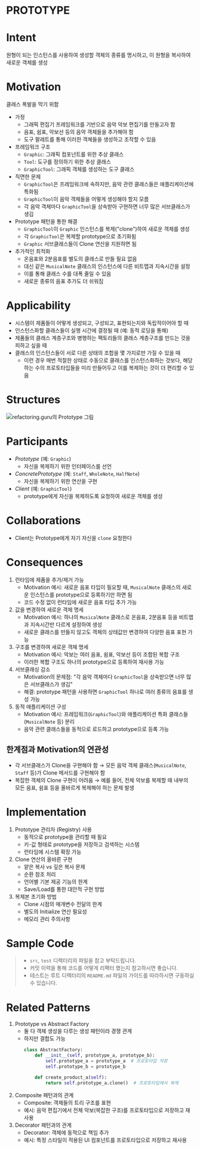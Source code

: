 # PROTOTYPE

# Intent

원형이 되는 인스턴스를 사용하여 생성할 객체의 종류를 명시하고, 이 원형을 복사하여 새로운 객체를 생성

# Motivation

클래스 폭발을 막기 위함

- 가정
    - 그래픽 편집기 프레임워크를 기반으로 음악 악보 편집기를 만들고자 함
    - 음표, 쉼표, 악보선 등의 음악 객체들을 추가해야 함
    - 도구 팔레트를 통해 이러한 객체들을 생성하고 조작할 수 있음
- 프레임워크 구조
    - `Graphic`: 그래픽 컴포넌트를 위한 추상 클래스
    - `Tool`: 도구를 정의하기 위한 추상 클래스
    - `GraphicTool`: 그래픽 객체를 생성하는 도구 클래스
- 직면한 문제
    - `GraphicTool`은 프레임워크에 속하지만, 음악 관련 클래스들은 애플리케이션에 특화됨
    - `GraphicTool`이 음악 객체들을 어떻게 생성해야 할지 모름
    - 각 음악 객체마다 `GraphicTool`을 상속받아 구현하면 너무 많은 서브클래스가 생김
- Prototype 패턴을 통한 해결
    - `GraphicTool`이 `Graphic` 인스턴스를 복제("clone")하여 새로운 객체를 생성
    - 각 `GraphicTool`은 복제할 prototype으로 초기화됨
    - `Graphic` 서브클래스들이 Clone 연산을 지원하면 됨
- 추가적인 최적화
    - 온음표와 2분음표를 별도의 클래스로 만들 필요 없음
    - 대신 같은 `MusicalNote` 클래스의 인스턴스에 다른 비트맵과 지속시간을 설정
    - 이를 통해 클래스 수를 대폭 줄일 수 있음
    - 새로운 종류의 음표 추가도 더 쉬워짐

# Applicability


- 시스템이 제품들이 어떻게 생성되고, 구성되고, 표현되는지와 독립적이어야 할 때
- 인스턴스화할 클래스들이 실행 시간에 결정될 때 (예: 동적 로딩을 통해)
- 제품들의 클래스 계층구조와 병행하는 팩토리들의 클래스 계층구조를 만드는 것을 피하고 싶을 때
- 클래스의 인스턴스들이 서로 다른 상태의 조합을 몇 가지로만 가질 수 있을 때
    - 이런 경우 매번 적절한 상태로 수동으로 클래스를 인스턴스화하는 것보다, 해당하는 수의 프로토타입들을 미리 만들어두고 이를 복제하는 것이 더 편리할 수 있음

# Structures

![refactoring.guru의 Prototype 그림](https://refactoring.guru/images/patterns/diagrams/prototype/structure-indexed-2x.png)
  
# Participants

- _Prototype_ (예: `Graphic`)
    - 자신을 복제하기 위한 인터페이스를 선언
- _ConcretePrototype_ (예: `Staff`, `WholeNote`, `HalfNote`)
    - 자신을 복제하기 위한 연산을 구현
- _Client_ (예: `GraphicTool`)
    - prototype에게 자신을 복제하도록 요청하여 새로운 객체를 생성

# Collaborations

- Client는 Prototype에게 자기 자신을 `clone` 요청한다

# Consequences

1. 런타임에 제품을 추가/제거 가능
   - Motivation 예시: 새로운 음표 타입이 필요할 때, `MusicalNote` 클래스의 새로운 인스턴스를 prototype으로 등록하기만 하면 됨
   - 코드 수정 없이 런타임에 새로운 음표 타입 추가 가능
2. 값을 변경하여 새로운 객체 명세
   - Motivation 예시: 하나의 `MusicalNote` 클래스로 온음표, 2분음표 등을 비트맵과 지속시간만 다르게 설정하여 생성
   - 새로운 클래스를 만들지 않고도 객체의 상태값만 변경하여 다양한 음표 표현 가능
3. 구조를 변경하여 새로운 객체 명세
   - Motivation 예시: 악보는 여러 음표, 쉼표, 악보선 등이 조합된 복합 구조
   - 이러한 복합 구조도 하나의 prototype으로 등록하여 재사용 가능
4. 서브클래싱 감소
   - Motivation의 문제점: "각 음악 객체마다 `GraphicTool`을 상속받으면 너무 많은 서브클래스가 생김"
   - 해결: prototype 패턴을 사용하면 `GraphicTool` 하나로 여러 종류의 음표를 생성 가능
5. 동적 애플리케이션 구성
   - Motivation 예시: 프레임워크(`GraphicTool`)와 애플리케이션 특화 클래스들(`MusicalNote` 등) 분리
   - 음악 관련 클래스들을 동적으로 로드하고 prototype으로 등록 가능

## 한계점과 Motivation의 연관성

- 각 서브클래스가 Clone을 구현해야 함 → 모든 음악 객체 클래스(`MusicalNote`, `Staff` 등)가 Clone 메서드를 구현해야 함
- 복잡한 객체의 Clone 구현이 어려움 → 예를 들어, 전체 악보를 복제할 때 내부의 모든 음표, 쉼표 등을 올바르게 복제해야 하는 문제 발생

# Implementation

1. Prototype 관리자 (Registry) 사용
   - 동적으로 prototype을 관리할 때 필요
   - 키-값 형태로 prototype을 저장하고 검색하는 시스템
   - 런타임에 시스템 확장 가능
2. Clone 연산의 올바른 구현
   - 얕은 복사 vs 깊은 복사 문제
   - 순환 참조 처리
   - 언어별 기본 제공 기능의 한계
   - Save/Load를 통한 대안적 구현 방법
3. 복제본 초기화 방법
   - Clone 시점의 매개변수 전달의 한계
   - 별도의 Initialize 연산 필요성
   - 메모리 관리 주의사항

# Sample Code

> - `src`, `test` 디렉터리의 파일을 참고 부탁드립니다.
> - 커밋 이력을 통해 코드를 어떻게 리팩터 했는지 참고하시면 좋습니다.
> - 테스트는 루트 디렉터리의 `README.md` 파일의 가이드를 따라하시면 구동하실 수 있습니다.

# Related Patterns

1. Prototype vs Abstract Factory
   - 둘 다 객체 생성을 다루는 생성 패턴이라 경쟁 관계
   - 하지만 결합도 가능
       ```python
       class AbstractFactory:
           def __init__(self, prototype_a, prototype_b):
               self.prototype_a = prototype_a  # 프로토타입 저장
               self.prototype_b = prototype_b
       
           def create_product_a(self):
               return self.prototype_a.clone()  # 프로토타입에서 복제
       ```
2. Composite 패턴과의 관계
   - Composite: 객체들의 트리 구조를 표현
   - 예시: 음악 편집기에서 전체 악보(복잡한 구조)를 프로토타입으로 저장하고 재사용
3. Decorator 패턴과의 관계
   - Decorator: 객체에 동적으로 책임 추가
   - 예시: 특정 스타일이 적용된 UI 컴포넌트를 프로토타입으로 저장하고 재사용
  